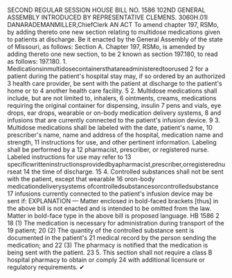 SECOND REGULAR SESSION
HOUSE BILL NO. 1586
102ND GENERAL ASSEMBLY
INTRODUCED BY REPRESENTATIVE CLEMENS.
3060H.01I DANARADEMANMILLER,ChiefClerk
AN ACT
To amend chapter 197, RSMo, by adding thereto one new section relating to multidose
medications given to patients at discharge.
Be it enacted by the General Assembly of the state of Missouri, as follows:
Section A. Chapter 197, RSMo, is amended by adding thereto one new section, to be
2 known as section 197.180, to read as follows:
197.180. 1. Medicationsinmultidosecontainersthatareadministeredtoorused
2 for a patient during the patient's hospital stay may, if so ordered by an authorized
3 health care provider, be sent with the patient at discharge to the patient's home or to
4 another health care facility.
5 2. Multidose medications shall include, but are not limited to, inhalers,
6 ointments, creams, medications requiring the original container for dispensing, insulin
7 pens and vials, eye drops, ear drops, wearable or on-body medication delivery systems,
8 and infusions that are currently connected to the patient's infusion device.
9 3. Multidose medications shall be labeled with the date, patient's name,
10 prescriber's name, name and address of the hospital, medication name and strength,
11 instructions for use, and other pertinent information. Labeling shall be performed by a
12 pharmacist, prescriber, or registered nurse. Labeled instructions for use may refer to
13 specificwritteninstructionsprovidedbyapharmacist,prescriber,orregisterednurseat
14 the time of discharge.
15 4. Controlled substances shall not be sent with the patient, except that wearable
16 oron-body medicationdeliverysystems ofcontrolledsubstancesorcontrolledsubstance
17 infusions currently connected to the patient's infusion device may be sent if:
EXPLANATION — Matter enclosed in bold-faced brackets [thus] in the above bill is not enacted and is
intended to be omitted from the law. Matter in bold-face type in the above bill is proposed language.
HB 1586 2
18 (1) The medication is necessary for administration during transport of the
19 patient;
20 (2) The quantity of the controlled substance sent is documented in the patient's
21 medical record by the person sending the medication; and
22 (3) The pharmacy is notified that the medication is being sent with the patient.
23 5. This section shall not require a class B hospital pharmacy to obtain or comply
24 with additional licensure or regulatory requirements.
✔